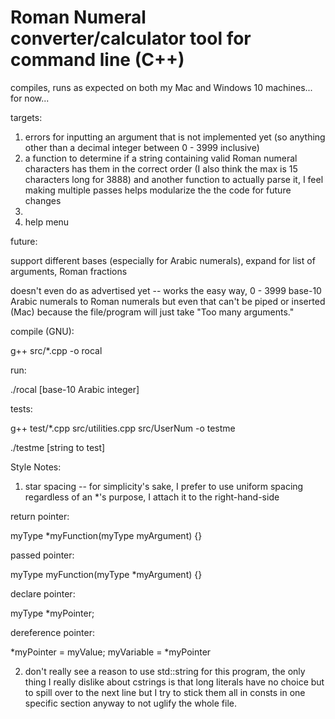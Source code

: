 # Roman Numeral converter/calculator tool for command line (C++)

compiles, runs as expected on both my Mac and Windows 10 machines... for now...

targets:

1. errors for inputting an argument that is not implemented yet (so anything other than a decimal integer between 0 - 3999 inclusive)
2. a function to determine if a string containing valid Roman numeral characters has them in the correct order (I also think the max is 15 characters long for 3888) and another function to actually parse it, I feel making multiple passes helps modularize the the code for future changes
3. 
4. help menu

future:

support different bases (especially for Arabic numerals), expand for list of arguments, Roman fractions


doesn't even do as advertised yet -- works the easy way, 0 - 3999 base-10 Arabic numerals to Roman numerals but even that can't be piped or inserted (Mac) because the file/program will just take "Too many arguments."

compile (GNU):

g++ src/*.cpp -o rocal

run:

./rocal [base-10 Arabic integer]

tests:

g++ test/*.cpp src/utilities.cpp src/UserNum -o testme

./testme [string to test]

Style Notes:

1. star spacing -- for simplicity's sake, I prefer to use uniform spacing regardless of an *'s purpose, I attach it to the right-hand-side

return pointer:

myType *myFunction(myType myArgument) {}

passed pointer:

myType myFunction(myType *myArgument) {}

declare pointer:

myType *myPointer;

dereference pointer:

*myPointer = myValue;
myVariable = *myPointer

2. don't really see a reason to use std::string for this program, the only thing I really dislike about cstrings is that long literals have no choice but to spill over to the next line but I try to stick them all in consts in one specific section anyway to not uglify the whole file.
